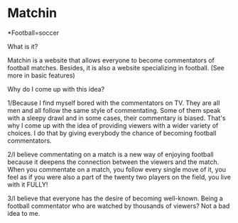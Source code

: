 # Matchin
*Football=soccer

What is it?

Matchin is a website that allows everyone to become commentators of football matches. Besides, it is also a website specializing in football. (See more in basic features)

Why do I come up with this idea?

1/Because I find myself bored with the commentators on TV. They are all men and all follow the same style of commentating. Some of them speak with a sleepy drawl and in some cases, their commentary is biased. That's why I come up with the idea of providing viewers with a wider variety of choices. I do that by giving everybody the chance of becoming football commentators.

2/I believe commentating on a match is a new way of enjoying football because it deepens the connection between the viewers and the match. When you commentate on a match, you follow every single move of it, you feel as if you were also a part of the twenty two players on the field, you live with it FULLY!

3/I believe that everyone has the desire of becoming well-known. Being a football commentator who are watched by thousands of viewers? Not a bad idea to me.
